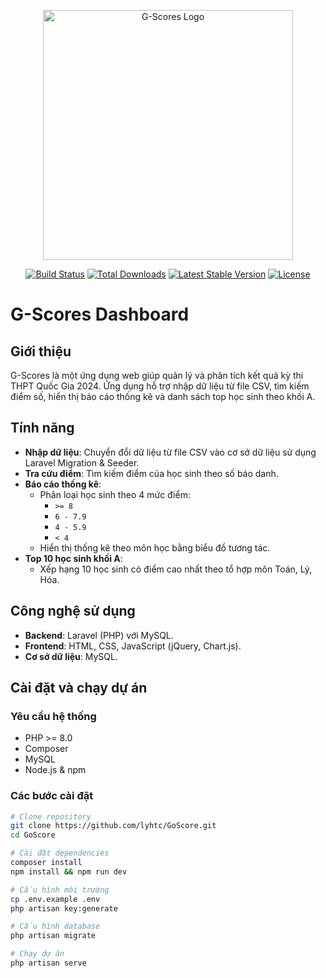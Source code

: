 <p align="center">
  <a href="https://github.com/lyhtc/GoScore" target="_blank">
    <img src="https://upload.wikimedia.org/wikipedia/commons/9/9a/Laravel.svg" width="400" alt="G-Scores Logo">
  </a>
</p>

<p align="center">
  <a href="https://github.com/lyhtc/GoScore/actions"><img src="https://github.com/lyhtc/GoScore/workflows/tests/badge.svg" alt="Build Status"></a>
  <a href="https://packagist.org/packages/laravel/laravel"><img src="https://img.shields.io/packagist/dt/laravel/laravel" alt="Total Downloads"></a>
  <a href="https://packagist.org/packages/laravel/laravel"><img src="https://img.shields.io/packagist/v/laravel/laravel" alt="Latest Stable Version"></a>
  <a href="https://opensource.org/licenses/MIT"><img src="https://img.shields.io/badge/license-MIT-blue.svg" alt="License"></a>
</p>

# G-Scores Dashboard

## Giới thiệu
G-Scores là một ứng dụng web giúp quản lý và phân tích kết quả kỳ thi THPT Quốc Gia 2024. Ứng dụng hỗ trợ nhập dữ liệu từ file CSV, tìm kiếm điểm số, hiển thị báo cáo thống kê và danh sách top học sinh theo khối A.

## Tính năng
- **Nhập dữ liệu**: Chuyển đổi dữ liệu từ file CSV vào cơ sở dữ liệu sử dụng Laravel Migration & Seeder.
- **Tra cứu điểm**: Tìm kiếm điểm của học sinh theo số báo danh.
- **Báo cáo thống kê**:
  - Phân loại học sinh theo 4 mức điểm:
    - `>= 8`
    - `6 - 7.9`
    - `4 - 5.9`
    - `< 4`
  - Hiển thị thống kê theo môn học bằng biểu đồ tương tác.
- **Top 10 học sinh khối A**:
  - Xếp hạng 10 học sinh có điểm cao nhất theo tổ hợp môn Toán, Lý, Hóa.

## Công nghệ sử dụng
- **Backend**: Laravel (PHP) với MySQL.
- **Frontend**: HTML, CSS, JavaScript (jQuery, Chart.js).
- **Cơ sở dữ liệu**: MySQL.

## Cài đặt và chạy dự án
### Yêu cầu hệ thống
- PHP >= 8.0
- Composer
- MySQL
- Node.js & npm

### Các bước cài đặt
```sh
# Clone repository
git clone https://github.com/lyhtc/GoScore.git
cd GoScore

# Cài đặt dependencies
composer install
npm install && npm run dev

# Cấu hình môi trường
cp .env.example .env
php artisan key:generate

# Cấu hình database
php artisan migrate

# Chạy dự án
php artisan serve
```
